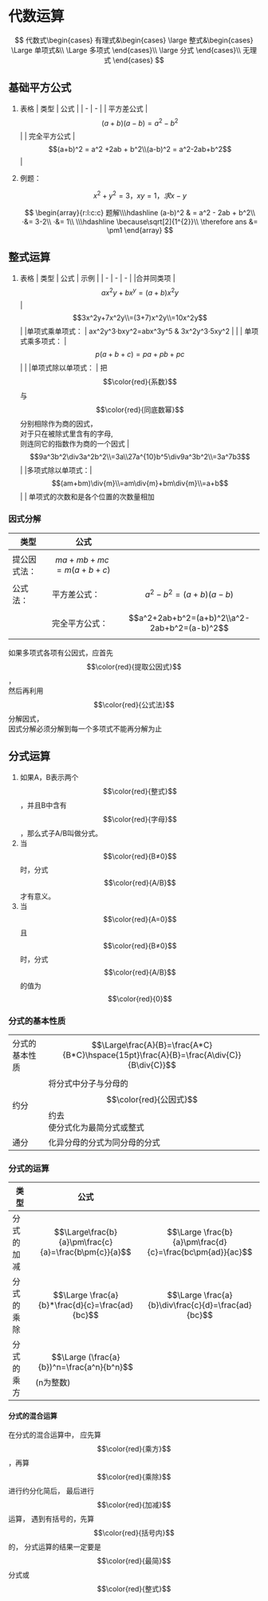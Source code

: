 # 代数运算
$$
代数式\begin{cases}
有理式&\begin{cases}
        \large 整式&\begin{cases}
            \Large 单项式&\\
            \Large 多项式 
            \end{cases}\\
        \large 分式 
        \end{cases}\\
   无理式 
\end{cases}
$$

## 基础平方公式
1.  表格
    | 类型 | 公式 |
    | - | - |
    | 平方差公式 | $$(a+b)(a-b) = a^2-b^2$$ |
    | 完全平方公式 | $$(a+b)^2 = a^2 +2ab + b^2\\(a-b)^2 = a^2-2ab+b^2$$ |
2.  例题：

    $$
    x^2 + y^2 = 3 ， xy = 1 ， 求x-y
    $$

    $$
     \begin{array}{r:l:c:c} 题解\\\hdashline (a-b)^2 & = a^2 - 2ab + b^2\\ ·&= 3-2\\ ·&= 1\\ \\\hdashline \because\sqrt[2]{1^{2}}\\ \therefore ans &= \pm1 \end{array}
    $$

## 整式运算

1.  表格
    | 类型 | 公式 | 示例 |
    | - | - | - |
    |合并同类项 | $$ax^2y+bx^y=(a+b)x^2y$$ | $$3x^2y+7x^2y\\=(3+7)x^2y\\=10x^2y$$ |
    |单项式乘单项式： |  ax^2y^3·bxy^2=abx^3y^5 & 3x^2y^3·5xy^2 | |
    | 单项式乘多项式： | $$p(a+b+c)=pa+pb+pc$$ | |
    |单项式除以单项式： | 把$$\color{red}{系数}$$与$$\color{red}{同底数幂}$$分别相除作为商的因式，<br>对于只在被除式里含有的字母,<br>则连同它的指数作为商的一个因式 | $$9a^3b^2\div3a^2b^2\\=3a\\27a^{10}b^5\div9a^3b^2\\=3a^7b3$$|
    |多项式除以单项式：| $$(am+bm)\div{m}\\=am\div{m}+bm\div{m}\\=a+b$$| |
    单项式的次数和是各个位置的次数量相加

### 因式分解

| 类型 | 公式 | |
|-|-|-|
|提公因式法：|$$ma+mb+mc = m(a+b+c)$$| |
|公式法：|平方差公式：|$$a^2-b^2 = (a+b)(a-b)$$|
| |完全平方公式：|$$a^2+2ab+b^2=(a+b)^2\\a^2-2ab+b^2=(a-b)^2$$|

如果多项式各项有公因式，应首先$$\color{red}{提取公因式}$$，      
然后再利用$$\color{red}{公式法}$$分解因式，      
因式分解必须分解到每一个多项式不能再分解为止    

## 分式运算
1. 如果A，B表示两个$$\color{red}{整式}$$，并且B中含有$$\color{red}{字母}$$，那么式子A/B叫做分式。
2. 当$$\color{red}{B≠0}$$时，分式$$\color{red}{A/B}$$才有意义。
3. 当$$\color{red}{A=0}$$且$$\color{red}{B≠0}$$时，分式$$\color{red}{A/B}$$的值为$$\color{red}{0}$$
### 分式的基本性质

| | |
|- | - |
|分式的基本性质| $$\Large\frac{A}{B}=\frac{A*C}{B*C}\hspace{15pt}\frac{A}{B}=\frac{A\div{C}}{B\div{C}}$$|
|约分|将分式中分子与分母的$$\color{red}{公因式}$$约去<br>使分式化为最简分式或整式|
|通分|化异分母的分式为同分母的分式|

### 分式的运算

|类型 | 公式 | | 
|  - | - | - |
| 分式的加减 | $$\Large\frac{b}{a}\pm\frac{c}{a}=\frac{b\pm{c}}{a}$$ |$$\Large \frac{b}{a}\pm\frac{d}{c}=\frac{bc\pm{ad}}{ac}$$ |
|分式的乘除|$$\Large \frac{a}{b}*\frac{d}{c}=\frac{ad}{bc}$$|$$\Large \frac{a}{b}\div\frac{c}{d}=\frac{ad}{bc}$$|
|分式的乘方|$$\Large (\frac{a}{b})^n=\frac{a^n}{b^n}$$(n为整数)|
#### 分式的混合运算
在分式的混合运算中，
应先算$$\color{red}{乘方}$$，再算$$\color{red}{乘除}$$
进行约分化简后，
最后进行$$\color{red}{加减}$$运算，
遇到有括号的，先算$$\color{red}{括号内}$$的，
分式运算的结果一定要是$$\color{red}{最简}$$分式或$$\color{red}{整式}$$


